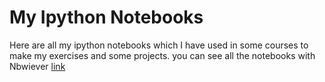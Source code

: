 # My Ipython Notebooks
Here are all my ipython notebooks which I have used in some courses to make my exercises and some projects.
you can see all the notebooks with Nbwiever [link](http://nbviewer.ipython.org/github/alvaro893/MyIpythonNotebooks/tree/master/)
